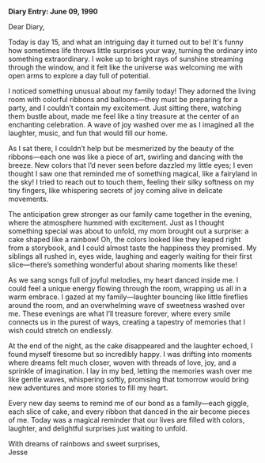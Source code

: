 
**Diary Entry: June 09, 1990**

Dear Diary,

Today is day 15, and what an intriguing day it turned out to be! It's funny how sometimes life throws little surprises your way, turning the ordinary into something extraordinary. I woke up to bright rays of sunshine streaming through the window, and it felt like the universe was welcoming me with open arms to explore a day full of potential.

I noticed something unusual about my family today! They adorned the living room with colorful ribbons and balloons—they must be preparing for a party, and I couldn’t contain my excitement. Just sitting there, watching them bustle about, made me feel like a tiny treasure at the center of an enchanting celebration. A wave of joy washed over me as I imagined all the laughter, music, and fun that would fill our home.

As I sat there, I couldn’t help but be mesmerized by the beauty of the ribbons—each one was like a piece of art, swirling and dancing with the breeze. New colors that I’d never seen before dazzled my little eyes; I even thought I saw one that reminded me of something magical, like a fairyland in the sky! I tried to reach out to touch them, feeling their silky softness on my tiny fingers, like whispering secrets of joy coming alive in delicate movements.

The anticipation grew stronger as our family came together in the evening, where the atmosphere hummed with excitement. Just as I thought something special was about to unfold, my mom brought out a surprise: a cake shaped like a rainbow! Oh, the colors looked like they leaped right from a storybook, and I could almost taste the happiness they promised. My siblings all rushed in, eyes wide, laughing and eagerly waiting for their first slice—there’s something wonderful about sharing moments like these!

As we sang songs full of joyful melodies, my heart danced inside me. I could feel a unique energy flowing through the room, wrapping us all in a warm embrace. I gazed at my family—laughter bouncing like little fireflies around the room, and an overwhelming wave of sweetness washed over me. These evenings are what I’ll treasure forever, where every smile connects us in the purest of ways, creating a tapestry of memories that I wish could stretch on endlessly.

At the end of the night, as the cake disappeared and the laughter echoed, I found myself tiresome but so incredibly happy. I was drifting into moments where dreams felt much closer, woven with threads of love, joy, and a sprinkle of imagination. I lay in my bed, letting the memories wash over me like gentle waves, whispering softly, promising that tomorrow would bring new adventures and more stories to fill my heart.

Every new day seems to remind me of our bond as a family—each giggle, each slice of cake, and every ribbon that danced in the air become pieces of me. Today was a magical reminder that our lives are filled with colors, laughter, and delightful surprises just waiting to unfold.

With dreams of rainbows and sweet surprises,  
Jesse
